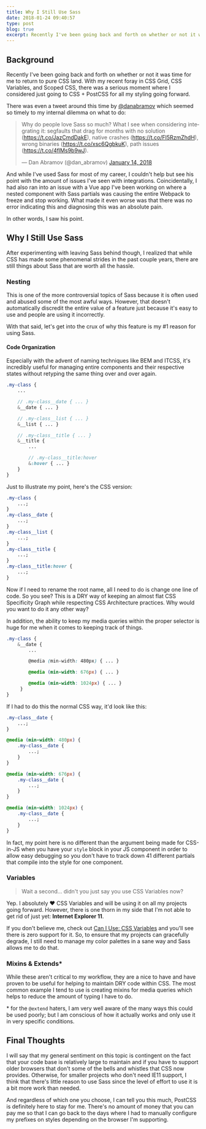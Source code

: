 ```yaml
---
title: Why I Still Use Sass
date: 2018-01-24 09:40:57
type: post
blog: true
excerpt: Recently I've been going back and forth on whether or not it was time for me to return to pure CSS land. With my recent foray in CSS Grid, CSS Variables, and Scoped CSS, there was a serious moment where I considered just going to CSS + PostCSS for all my styling going forward.
---
```


## Background

Recently I've been going back and forth on whether or not it was time for me to return to pure CSS land. With my recent foray in CSS Grid, CSS Variables, and Scoped CSS, there was a serious moment where I considered just going to CSS + PostCSS for all my styling going forward.

There was even a tweet around this time by [@danabramov](https://www.twitter.com/dan_abramov) which seemed so timely to my internal dilemma on what to do:

<blockquote class="twitter-tweet" data-lang="en"><p lang="en" dir="ltr">Why do people love Sass so much? What I see when considering integrating it: segfaults that drag for months with no solution (<a href="https://t.co/JazCmdDakE">https://t.co/JazCmdDakE</a>), native crashes (<a href="https://t.co/FI5RzmZhdH">https://t.co/FI5RzmZhdH</a>), wrong binaries (<a href="https://t.co/xsc6QgbkuK">https://t.co/xsc6QgbkuK</a>), path issues (<a href="https://t.co/4flMs9b9wJ">https://t.co/4flMs9b9wJ</a>).</p>&mdash; Dan Abramov (@dan_abramov) <a href="https://twitter.com/dan_abramov/status/952639729777954816?ref_src=twsrc%5Etfw">January 14, 2018</a></blockquote>

And while I've used Sass for most of my career, I couldn't help but see his point with the amount of issues I've seen with integrations. Coincidentally, I had also ran into an issue with a Vue app I've been working on where a nested component with Sass partials was causing the entire Webpack to freeze and stop working. What made it even worse was that there was no error indicating this and diagnosing this was an absolute pain.

In other words, I saw his point.

## Why I Still Use Sass

After experimenting with leaving Sass behind though, I realized that while CSS has made some phenomenal strides in the past couple years, there are still things about Sass that are worth all the hassle.

### Nesting

This is one of the more controversial topics of Sass because it is often used and abused some of the most awful ways. However, that doesn't automatically discredit the entire value of a feature just because it's easy to use and people are using it incorrectly.

With that said, let's get into the crux of why this feature is my #1 reason for using Sass.

#### Code Organization

Especially with the advent of naming techniques like BEM and ITCSS, it's incredibly useful for managing entire components and their respective states without retyping the same thing over and over again.

```scss
.my-class {
    ...

    // .my-class__date { ... }
    &__date { ... }

    // .my-class__list { ... }
    &__list { ... }

    // .my-class__title { ... }
    &__title {
        ...

        // .my-class__title:hover
        &:hover { ... }
    }
}
```

Just to illustrate my point, here's the CSS version:

```css
.my-class {
	...;
}
.my-class__date {
	...;
}
.my-class__list {
	...;
}
.my-class__title {
	...;
}
.my-class__title:hover {
	...;
}
```

Now if I need to rename the root name, all I need to do is change one line of code. So you see? This is a DRY way of keeping an almost flat CSS Specificity Graph while respecting CSS Architecture practices. Why would you want to do it any other way?

In addition, the ability to keep my media queries within the proper selector is huge for me when it comes to keeping track of things.

```scss
.my-class {
    &__date {
        ...

        @media (min-width: 480px) { ... }

        @media (min-width: 676px) { ... }

        @media (min-width: 1024px) { ... }
     }
}
```

If I had to do this the normal CSS way, it'd look like this:

```css
.my-class__date {
	...;
}

@media (min-width: 480px) {
	.my-class__date {
		...;
	}
}

@media (min-width: 676px) {
	.my-class__date {
		...;
	}
}

@media (min-width: 1024px) {
	.my-class__date {
		...;
	}
}
```

In fact, my point here is no different than the argument being made for CSS-in-JS when you have your `style` block in your JS component in order to allow easy debugging so you don't have to track down 41 different partials that compile into the style for one component.

### Variables

> Wait a second... didn't you just say you use CSS Variables now?

Yep. I absolutely ❤️ CSS Variables and will be using it on all my projects going forward. However, there is one thorn in my side that I'm not able to get rid of just yet: **Internet Explorer 11**.

If you don't believe me, check out [Can I Use: CSS Variables](https://caniuse.com/#feat=css-variables) and you'll see there is zero support for it. So, to ensure that my projects can gracefully degrade, I still need to manage my color palettes in a sane way and Sass allows me to do that.

### Mixins & Extends\*

While these aren't critical to my workflow, they are a nice to have and have proven to be useful for helping to maintain DRY code within CSS. The most common example I tend to use is creating mixins for media queries which helps to reduce the amount of typing I have to do.

\* for the `@extend` haters, I am very well aware of the many ways this could be used poorly; but I am conscious of how it actually works and only use it in very specific conditions.

## Final Thoughts

I will say that my general sentiment on this topic is contingent on the fact that your code base is relatively large to maintain and if you have to support older browsers that don't some of the bells and whistles that CSS now provides. Otherwise, for smaller projects who don't need IE11 support, I think that there's little reason to use Sass since the level of effort to use it is a bit more work than needed.

And regardless of which one you choose, I can tell you this much, PostCSS is definitely here to stay for me. There's no amount of money that you can pay me so that I can go back to the days where I had to manually configure my prefixes on styles depending on the browser I'm supporting.
